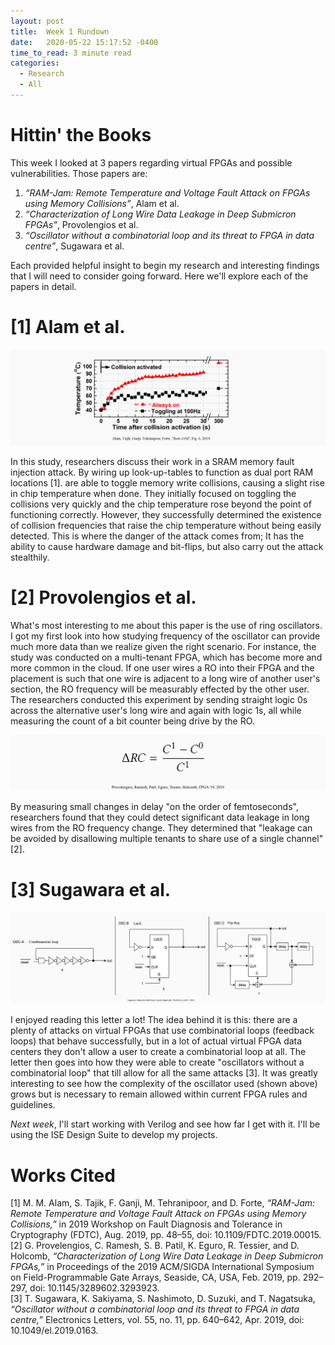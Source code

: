 ```yaml
---
layout: post
title:  Week 1 Rundown
date:   2020-05-22 15:17:52 -0400
time_to_read: 3 minute read
categories:
  - Research
  - All
---
```

# Hittin' the Books

This week I looked at 3 papers regarding virtual FPGAs and possible vulnerabilities. Those papers are:
1. *“RAM-Jam: Remote Temperature and Voltage Fault Attack on FPGAs using Memory Collisions”*, Alam et al.
2. *“Characterization of Long Wire Data Leakage in Deep Submicron FPGAs”*, Provolengios et al.
3. *“Oscillator without a combinatorial loop and its threat to FPGA in data centre”*, Sugawara et al.

Each provided helpful insight to begin my research and interesting findings that I will need to consider going forward. Here we'll explore each of the papers in detail.  

# [1] Alam et al.

![From "RAM-Jam", Figure 6](/images/week_1/ram_jam_figure.PNG)

In this study, researchers discuss their work in a SRAM memory fault injection attack. By wiring up look-up-tables to function as dual port RAM locations [1]. are able to toggle memory write collisions, causing a slight rise in chip temperature when done. They initially focused on toggling the collisions very quickly and the chip temperature rose beyond the point of functioning correctly. However, they successfully determined the existence of collision frequencies that raise the chip temperature without being easily detected. This is where the danger of the attack comes from; It has the ability to cause hardware damage and bit-flips, but also carry out the attack stealthily.

# [2] Provolengios et al.

What's most interesting to me about this paper is the use of ring oscillators. I got my first look into how studying frequency of the oscillator can provide much more data than we realize given the right scenario. For instance, the study was conducted on a multi-tenant FPGA, which has become more and more common in the cloud. If one user wires a RO into their FPGA and the placement is such that one wire is adjacent to a long wire of another user's section, the RO frequency will be measurably effected by the other user. The researchers conducted this experiment by sending straight logic 0s across the alternative user's long wire and again with logic 1s, all while measuring the count of a bit counter being drive by the RO.

![From "Long Wire Data Leakage", Figure 1](/images/week_1/ro_equation.PNG)

By measuring small changes in delay "on the order of femtoseconds", researchers found that they could detect significant data leakage in long wires from the RO frequency change. They determined that "leakage can be avoided by disallowing multiple tenants to share use of a single channel" [2].

# [3] Sugawara et al.

![From "Oscillator without combinatorial logic", Figure 2](/images/week_1/oscillators3.PNG)

I enjoyed reading this letter a lot! The idea behind it is this: there are a plenty of attacks on virtual FPGAs that use combinatorial loops (feedback loops) that behave successfully, but in a lot of actual virtual FPGA data centers they don't allow a user to create a combinatorial loop at all. The letter then goes into how they were able to create "oscillators without a combinatorial loop" that till allow for all the same attacks [3]. It was greatly interesting to see how the complexity of the oscillator used (shown above) grows but is necessary to remain allowed within current FPGA rules and guidelines.

*Next week*, I'll start working with Verilog and see how far I get with it. I'll be using the ISE Design Suite to develop my projects.

# Works Cited

[1] M. M. Alam, S. Tajik, F. Ganji, M. Tehranipoor, and D. Forte, *“RAM-Jam: Remote Temperature and Voltage Fault Attack on FPGAs using Memory Collisions,”* in 2019 Workshop on Fault Diagnosis and Tolerance in Cryptography (FDTC), Aug. 2019, pp. 48–55, doi: 10.1109/FDTC.2019.00015.  
[2] G. Provelengios, C. Ramesh, S. B. Patil, K. Eguro, R. Tessier, and D. Holcomb, *“Characterization of Long Wire Data Leakage in Deep Submicron FPGAs,”* in Proceedings of the 2019 ACM/SIGDA International Symposium on Field-Programmable Gate Arrays, Seaside, CA, USA, Feb. 2019, pp. 292–297, doi: 10.1145/3289602.3293923.  
[3] T. Sugawara, K. Sakiyama, S. Nashimoto, D. Suzuki, and T. Nagatsuka, *“Oscillator without a combinatorial loop and its threat to FPGA in data centre,”* Electronics Letters, vol. 55, no. 11, pp. 640–642, Apr. 2019, doi: 10.1049/el.2019.0163.
